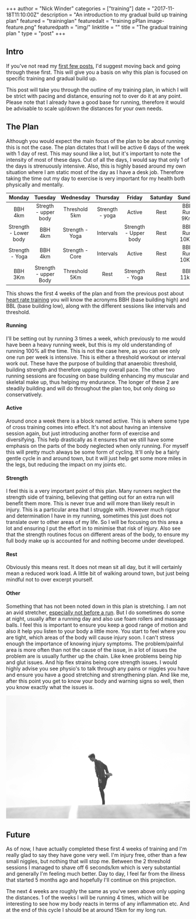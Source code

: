 +++
author = "Nick Winder"
categories = ["training"]
date = "2017-11-18T11:10:00Z"
description = "An introduction to my gradual build up training plan"
featured = "traininglan"
featuredalt = "training pPlan image-feature.png"
featuredpath = "img/"
linktitle = ""
title = "The gradual training plan "
type = "post"
+++
## Intro
If you've not read my [first few posts][Introduction], I'd suggest moving back and going through these first. This will give you a basis on why this plan is focused on specific training and gradual build up. 

This post will take you through the outline of my training plan, in which I will be strict with pacing and distance, ensuring not to over do it at any point. Please note that I already have a good base for running, therefore it would be advisable to scale up/down the distances for your own needs.

## The Plan
Although you would expect the main focus of the plan to be about running this is not the case. The plan dictates that I will be active 6 days of the week with 1 day of rest.  This may sound like a lot, but it's important to note the intensity of most of these days. Out of all the days, I would say that only 1 of the days is strenuously intensive.  Also, this is highly based around my own situation where I am static most of the day as I have a desk job. Therefore taking the time out my day to exercise is very important for my health both physically and mentally.

| Monday                | Tuesday               | Wednesday       | Thursday        | Friday                | Saturday     | Sunday       |
| :-------------------: | :-------------------: | :-------------: | :-------------: | :-------------------: | :----------: | :----------: |
| BBH 4km               | Stregth - upper body  | Threshold 5km   | Strength - yoga | Active                | Rest         | BBL Run 9Km  |
| Strength - Lower body | BBH 4km               | Strength - Yoga | Intervals      	 | Strength - Upper body | Rest         | BBL Run 10Km |
| Strength - Yoga       | BBH 4km               | Strength - Core | Intervals       | Active                | Rest         | BBL Run 10Km |
| BBH 3Km               | Strength - upper Body | Threshold 5Km   | Rest            | Strength - Yoga       | Rest         | BBL 11km     | 

This shows the first 4 weeks of the plan and from the previous post about [heart rate training][HR Training] you will know the acronyms BBH (base building high) and BBL (base building low), along with the different sessions like intervals and threshold.  
#### Running
I'll be setting out by running 3 times a week, which previously to me would have been a heavy running week, but this is my old understanding of running 100% all the time. This is not the case here, as you can see only one run per week is intensive. This is either a threshold workout or interval work out. These have the purpose of building that anaerobic threshold, building strength and therefore upping my overall pace. 
The other two running sessions are focusing on base building enhancing my muscular and skeletal make up, thus helping my endurance.  The longer of these 2 are steadily building and will do throughout the plan too, but only doing so conservatively. 
#### Active
Around once a week there is a block named active. This is where some type of cross training comes into effect. It's not about having an intensive session again, but just introducing another form of exercise and diversifying.  This help drastically as it ensures that we still have some emphasis on the parts of the body neglected when only running. For myself this will pretty much always be some form of cycling. It'll only be a fairly gentle cycle in and around town, but it will just help get some more miles in the legs, but reducing the impact on my joints etc. 
#### Strength
I feel this is a very important point of this plan. Many runners neglect the strength side of training, believing that getting out for an extra run will benefit them more. This is never true and will more than likely result in injury. This is a particular area that I struggle with. However much rigour and determination I have in my running, sometimes this just does not translate over to other areas of my life. So I will be focusing on this area a lot and ensuring I put the effort in to minimise that risk of injury. Also see that the strength routines focus on different areas of the body, to ensure my full body make up is accounted for and nothing become under developed.
#### Rest
Obviously this means rest. It does not mean sit all day, but it will certainly mean a reduced work load. A little bit of walking around town, but just being mindful not to over excerpt yourself.
#### Other
Something that has not been noted down in this plan is stretching. I am not an avid stretcher, [especially not before a run][Stretching]. But I do sometimes do some at night, usually after a running day and also use foam rollers and massage balls. I feel this is important to ensure you keep a good range of motion and also it help you listen to your body a little more. You start to feel where you are tight, which areas of the body will cause injury soon. I can't stress enough the importance of knowing injury symptoms.  The problem/painful area is more often than not the cause of the issue, in a lot of issues the problem are is usually further up the chain. Like knee problems being hip and glut issues. And hip flex strains being core strength issues. I would highly advise you see physio's to talk through any pains or niggles you have and ensure you have a good stretching and strengthening plan. And like me, after this point you get to know your body and warning signs so well, then you know exactly what the issues is. 

![stretching man](/img/stretchingMan.jpg)

## Future
As of now, I have actually completed these first 4 weeks of training and I'm really glad to say they have gone very well. I'm injury free, other than a few small niggles, but nothing that will stop me. Between the 2 threshold sessions I managed to shave off 6 seconds/km which is very substantial and generally I'm feeling much better. Day to day, I feel far from the illness that started 5 months ago and hopefully I'll continue on this projection. 

The next 4 weeks are roughly the same as you've seen above only upping the distances. 1 of the weeks I will be running 4 times, which will be interesting to see how my body reacts in terms of any inflammation etc. And at the end of this cycle I should be at  around 15km for my long run.

[Stretching]: https://www.theguardian.com/lifeandstyle/the-running-blog/2013/oct/10/should-you-stretch-before-running
[HR Training]: /content/blog/hrTraining.md
[Introduction]: /content/blog/intro.md
<!--stackedit_data:
eyJoaXN0b3J5IjpbMTA2MzY2MTMxMF19
-->
<!--stackedit_data:
eyJoaXN0b3J5IjpbMzQzMDM4NjkxXX0=
-->